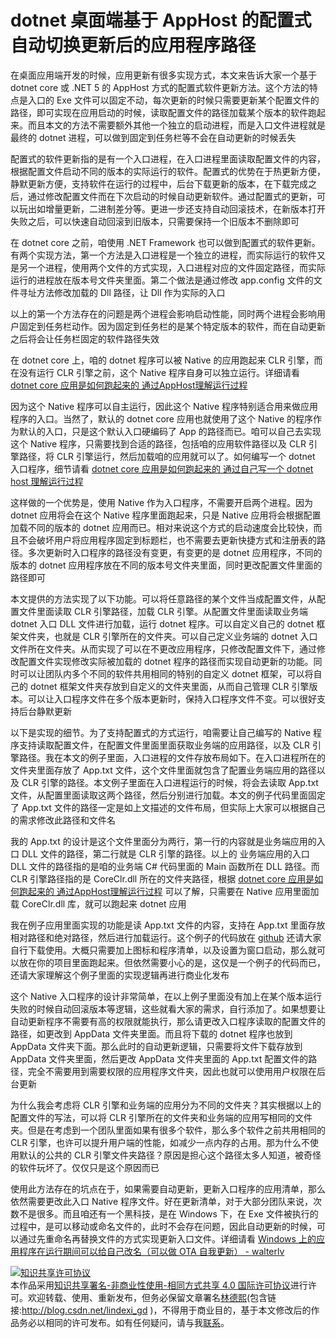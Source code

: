 
# dotnet 桌面端基于 AppHost 的配置式自动切换更新后的应用程序路径

在桌面应用端开发的时候，应用更新有很多实现方式，本文来告诉大家一个基于 dotnet core 或 .NET 5 的 AppHost 方式的配置式软件更新方法。这个方法的特点是入口的 Exe 文件可以固定不动，每次更新的时候只需要更新某个配置文件的路径，即可实现在应用启动的时候，读取配置文件的路径加载某个版本的软件跑起来。而且本文的方法不需要额外其他一个独立的启动进程，而是入口文件进程就是最终的 dotnet 进程，可以做到固定到任务栏等不会在自动更新的时候丢失

<!--more-->


<!-- CreateTime:2021/4/6 8:34:27 -->

<!-- 发布 -->

配置式的软件更新指的是有一个入口进程，在入口进程里面读取配置文件的内容，根据配置文件启动不同的版本的实际运行的软件。配置式的优势在于热更新方便，静默更新方便，支持软件在运行的过程中，后台下载更新的版本，在下载完成之后，通过修改配置文件而在下次启动的时候自动更新软件。通过配置式的更新，可以玩出如增量更新，二进制差分等。更进一步还支持自动回滚技术，在新版本打开失败之后，可以快速自动回滚到旧版本，只需要保持一个旧版本不删除即可

在 dotnet core 之前，咱使用 .NET Framework 也可以做到配置式的软件更新。有两个实现方法，第一个方法是入口进程是一个独立的进程，而实际运行的软件又是另一个进程，使用两个文件的方式实现，入口进程对应的文件固定路径，而实际运行的进程放在版本号文件夹里面。第二个做法是通过修改 app.config 文件的文件寻址方法修改加载的 Dll 路径，让 Dll 作为实际的入口

以上的第一个方法存在的问题是两个进程会影响启动性能，同时两个进程会影响用户固定到任务栏动作。因为固定到任务栏的是某个特定版本的软件，而在自动更新之后将会让任务栏固定的软件路径失效

在 dotnet core 上，咱的 dotnet 程序可以被 Native 的应用跑起来 CLR 引擎，而在没有运行 CLR 引擎之前，这个 Native 程序自身可以独立运行。详细请看 [dotnet core 应用是如何跑起来的 通过AppHost理解运行过程](https://blog.lindexi.com/post/dotnet-core-%E5%BA%94%E7%94%A8%E6%98%AF%E5%A6%82%E4%BD%95%E8%B7%91%E8%B5%B7%E6%9D%A5%E7%9A%84-%E9%80%9A%E8%BF%87AppHost%E7%90%86%E8%A7%A3%E8%BF%90%E8%A1%8C%E8%BF%87%E7%A8%8B.html ) 

因为这个 Native 程序可以自主运行，因此这个 Native 程序特别适合用来做应用程序的入口。当然了，默认的 dotnet core 应用也就使用了这个 Native 的程序作为默认的入口，只是这个默认入口硬编码了 App 的路径而已。咱可以自己去实现这个 Native 程序，只需要找到合适的路径，包括咱的应用软件路径以及 CLR 引擎路径，将 CLR 引擎运行，然后加载咱的应用就可以了。如何编写一个 dotnet 入口程序，细节请看 [dotnet core 应用是如何跑起来的 通过自己写一个 dotnet host 理解运行过程](https://blog.lindexi.com/post/dotnet-core-%E5%BA%94%E7%94%A8%E6%98%AF%E5%A6%82%E4%BD%95%E8%B7%91%E8%B5%B7%E6%9D%A5%E7%9A%84-%E9%80%9A%E8%BF%87%E8%87%AA%E5%B7%B1%E5%86%99%E4%B8%80%E4%B8%AA-dotnet-host-%E7%90%86%E8%A7%A3%E8%BF%90%E8%A1%8C%E8%BF%87%E7%A8%8B.html)

这样做的一个优势是，使用 Native 作为入口程序，不需要开启两个进程。因为 dotnet 应用将会在这个 Native 程序里面跑起来，只是 Native 应用将会根据配置加载不同的版本的 dotnet 应用而已。相对来说这个方式的启动速度会比较快，而且不会破坏用户将应用程序固定到标题栏，也不需要去更新快捷方式和注册表的路径。多次更新时入口程序的路径没有变更，有变更的是 dotnet 应用程序，不同的版本的 dotnet 应用程序放在不同的版本号文件夹里面，同时更改配置文件里面的路径即可

本文提供的方法实现了以下功能。可以将任意路径的某个文件当成配置文件，从配置文件里面读取 CLR 引擎路径，加载 CLR 引擎。从配置文件里面读取业务端 dotnet 入口 DLL 文件进行加载，运行 dotnet 程序。可以自定义自己的 dotnet 框架文件夹，也就是 CLR 引擎所在的文件夹。可以自己定义业务端的 dotnet 入口文件所在文件夹。从而实现了可以在不更改应用程序，只修改配置文件下，通过修改配置文件实现修改实际被加载的 dotnet 程序的路径而实现自动更新的功能。同时可以让团队内多个不同的软件共用相同的特别的自定义 dotnet 框架，可以将自己的 dotnet 框架文件夹存放到自定义的文件夹里面，从而自己管理 CLR 引擎版本。可以让入口程序文件在多个版本更新时，保持入口程序文件不变。可以很好支持后台静默更新

以下是实现的细节。为了支持配置式的方式运行，咱需要让自己编写的 Native 程序支持读取配置文件，在配置文件里面里面获取业务端的应用路径，以及 CLR 引擎路径。我在本文的例子里面，入口进程的文件存放布局如下。在入口进程所在的文件夹里面存放了 App.txt 文件，这个文件里面就包含了配置业务端应用的路径以及 CLR 引擎的路径。本文例子里面在入口进程运行的时候，将会去读取 App.txt 文件，从配置里面读取这两个路径，然后分别进行加载。本文的例子代码里面固定了 App.txt 文件的路径一定是如上文描述的文件布局，但实际上大家可以根据自己的需求修改此路径和文件名

我的 App.txt 的设计是这个文件里面分为两行，第一行的内容就是业务端应用的入口 DLL 文件的路径，第二行就是 CLR 引擎的路径。以上的 业务端应用的入口 DLL 文件的路径指的是咱的业务端 C# 代码里面的 Main 函数所在 DLL 路径。而 CLR 引擎路径指的是 CoreClr.dll 所在的文件夹路径，根据 [dotnet core 应用是如何跑起来的 通过AppHost理解运行过程](https://blog.lindexi.com/post/dotnet-core-%E5%BA%94%E7%94%A8%E6%98%AF%E5%A6%82%E4%BD%95%E8%B7%91%E8%B5%B7%E6%9D%A5%E7%9A%84-%E9%80%9A%E8%BF%87AppHost%E7%90%86%E8%A7%A3%E8%BF%90%E8%A1%8C%E8%BF%87%E7%A8%8B.html ) 可以了解，只需要在 Native 应用里面加载 CoreClr.dll 库，就可以跑起来 dotnet 应用

我在例子应用里面实现的功能是读 App.txt 文件的内容，支持在 App.txt 里面存放相对路径和绝对路径，然后进行加载运行。这个例子的代码放在 [github](https://github.com/lindexi/lindexi_gd/tree/e896dac5/HostWithMscoree ) 还请大家自行下载使用。大概只需要加上图标和程序清单，以及设置为窗口启动，那么就可以放在你的项目里面跑起来。但依然需要小心的是，这仅是一个例子的代码而已，还请大家理解这个例子里面的实现逻辑再进行商业化发布

这个 Native 入口程序的设计非常简单，在以上例子里面没有加上在某个版本运行失败的时候自动回滚版本等逻辑，这些就看大家的需求，自行添加了。如果想要让自动更新程序不需要有高的权限就能执行，那么请更改入口程序读取的配置文件的路径，如更改到 AppData 文件夹里面。而且将下载的 dotnet 程序也放到 AppData 文件夹下面。那么此时的自动更新逻辑，只需要将文件下载存放到 AppData 文件夹里面，然后更改 AppData 文件夹里面的 App.txt 配置文件的路径，完全不需要用到需要权限的应用程序文件夹，因此也就可以使用用户权限在后台更新

为什么我会考虑将 CLR 引擎和业务端的应用分为不同的文件夹？其实根据以上的配置文件的写法，可以将 CLR 引擎所在的文件夹和业务端的应用写相同的文件夹。但是在考虑到一个团队里面如果有很多个软件，那么多个软件之前共用相同的 CLR 引擎，也许可以提升用户端的性能，如减少一点内存的占用。那为什么不使用默认的公共的 CLR 引擎文件夹路径？原因是担心这个路径太多人知道，被奇怪的软件玩坏了。仅仅只是这个原因而已

使用此方法存在的坑点在于，如果需要自动更新，更新入口程序的应用清单，那么依然需要更改此入口 Native 程序文件。好在更新清单，对于大部分团队来说，次数不是很多。而且咱还有一个黑科技，是在 Windows 下，在 Exe 文件被执行的过程中，是可以移动或命名文件的，此时不会存在问题，因此自动更新的时候，可以通过先重命名再替换文件的方式实现更新入口文件。详细请看 [Windows 上的应用程序在运行期间可以给自己改名（可以做 OTA 自我更新） - walterlv](https://blog.walterlv.com/post/rename-executable-self-when-running.html )





<a rel="license" href="http://creativecommons.org/licenses/by-nc-sa/4.0/"><img alt="知识共享许可协议" style="border-width:0" src="https://licensebuttons.net/l/by-nc-sa/4.0/88x31.png" /></a><br />本作品采用<a rel="license" href="http://creativecommons.org/licenses/by-nc-sa/4.0/">知识共享署名-非商业性使用-相同方式共享 4.0 国际许可协议</a>进行许可。欢迎转载、使用、重新发布，但务必保留文章署名[林德熙](http://blog.csdn.net/lindexi_gd)(包含链接:http://blog.csdn.net/lindexi_gd )，不得用于商业目的，基于本文修改后的作品务必以相同的许可发布。如有任何疑问，请与我[联系](mailto:lindexi_gd@163.com)。